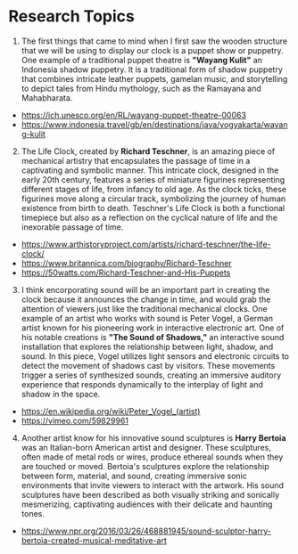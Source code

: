 # Research Topics


1. The first things that came to mind when I first saw the wooden structure that we will be using to display our clock is a puppet show or puppetry. One example of a traditional puppet theatre is **"Wayang Kulit"** an Indonesia shadow puppetry. It is a traditional form of shadow puppetry that combines intricate leather puppets, gamelan music, and storytelling to depict tales from Hindu mythology, such as the Ramayana and Mahabharata.
- https://ich.unesco.org/en/RL/wayang-puppet-theatre-00063
- https://www.indonesia.travel/gb/en/destinations/java/yogyakarta/wayang-kulit

2. The Life Clock, created by **Richard Teschner**, is an amazing piece of mechanical artistry that encapsulates the passage of time in a captivating and symbolic manner. This intricate clock, designed in the early 20th century, features a series of miniature figurines representing different stages of life, from infancy to old age. As the clock ticks, these figurines move along a circular track, symbolizing the journey of human existence from birth to death. Teschner's Life Clock is both a functional timepiece but also as a reflection on the cyclical nature of life and the inexorable passage of time.
- https://www.arthistoryproject.com/artists/richard-teschner/the-life-clock/
- https://www.britannica.com/biography/Richard-Teschner
- https://50watts.com/Richard-Teschner-and-His-Puppets
  

3. I think encorporating sound will be an important part in creating the clock because it announces the change in time, and would grab the attention of viewers just like the traditional mechanical clocks. One example of an artist who works with sound is Peter Vogel, a German artist known for his pioneering work in interactive electronic art. One of his notable creations is **"The Sound of Shadows,"** an interactive sound installation that explores the relationship between light, shadow, and sound. In this piece, Vogel utilizes light sensors and electronic circuits to detect the movement of shadows cast by visitors. These movements trigger a series of synthesized sounds, creating an immersive auditory experience that responds dynamically to the interplay of light and shadow in the space.
- https://en.wikipedia.org/wiki/Peter_Vogel_(artist)
- https://vimeo.com/59829961    

4. Another artist know for his innovative sound sculptures is **Harry Bertoia** was an Italian-born American artist and designer. These sculptures, often made of metal rods or wires, produce ethereal sounds when they are touched or moved. Bertoia's sculptures explore the relationship between form, material, and sound, creating immersive sonic environments that invite viewers to interact with the artwork. His sound sculptures have been described as both visually striking and sonically mesmerizing, captivating audiences with their delicate and haunting tones.
- https://www.npr.org/2016/03/26/468881945/sound-sculptor-harry-bertoia-created-musical-meditative-art
